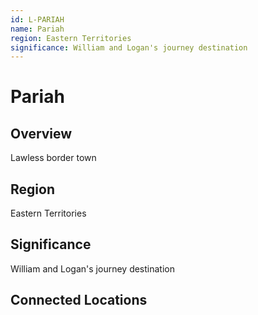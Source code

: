 ```yaml
---
id: L-PARIAH
name: Pariah
region: Eastern Territories
significance: William and Logan's journey destination
---
```


# Pariah

## Overview
Lawless border town

## Region
Eastern Territories

## Significance
William and Logan's journey destination

## Connected Locations
